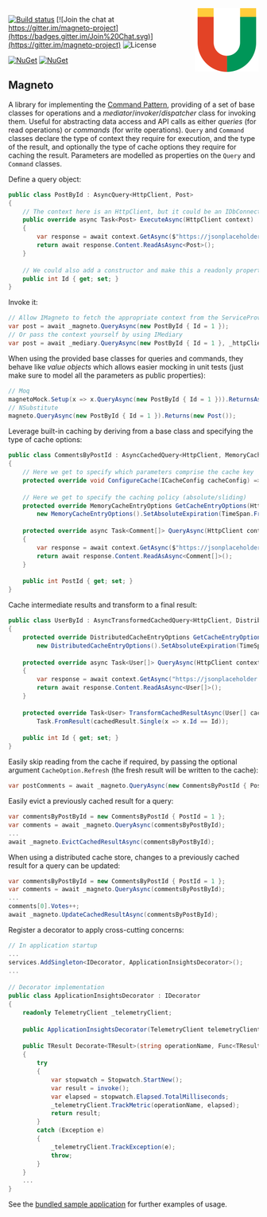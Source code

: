 <img src="Magneto.png" align="right" />

[![Build status](https://ci.appveyor.com/api/projects/status/3auwev7g464o6ax3?svg=true)](https://ci.appveyor.com/project/shaynevanasperen/magneto)
[![Join the chat at https://gitter.im/magneto-project](https://badges.gitter.im/Join%20Chat.svg)](https://gitter.im/magneto-project)
![License](https://img.shields.io/github/license/shaynevanasperen/magneto.svg)

[![NuGet](https://img.shields.io/nuget/v/Magneto.svg)](https://www.nuget.org/packages/Magneto)
[![NuGet](https://img.shields.io/nuget/dt/Magneto.svg)](https://www.nuget.org/packages/Magneto)

## Magneto

A library for implementing the [Command Pattern](https://en.wikipedia.org/wiki/Command_pattern), providing of a set
of base classes for operations and a _mediator_/_invoker_/_dispatcher_ class for invoking them. Useful for abstracting data
access and API calls as either _queries_ (for read operations) or _commands_ (for write operations). `Query` and `Command`
classes declare the type of context they require for execution, and the type of the result, and optionally the type of cache
options they require for caching the result. Parameters are modelled as properties on the `Query` and `Command` classes.

Define a query object:

```cs
public class PostById : AsyncQuery<HttpClient, Post>
{
    // The context here is an HttpClient, but it could be an IDbConnection or anything you want
    public override async Task<Post> ExecuteAsync(HttpClient context)
    {
        var response = await context.GetAsync($"https://jsonplaceholder.typicode.com/posts/{Id}");
        return await response.Content.ReadAsAsync<Post>();
    }
    
    // We could also add a constructor and make this a readonly property
    public int Id { get; set; }
}
```

Invoke it:

```cs
// Allow IMagneto to fetch the appropriate context from the ServiceProvider
var post = await _magneto.QueryAsync(new PostById { Id = 1 });
// Or pass the context yourself by using IMediary
var post = await _mediary.QueryAsync(new PostById { Id = 1 }, _httpClient);
```

When using the provided base classes for queries and commands, they behave like _value objects_ which allows easier mocking
in unit tests (just make sure to model all the parameters as public properties):

```cs
// Moq
magnetoMock.Setup(x => x.QueryAsync(new PostById { Id = 1 })).ReturnsAsync(new Post());
// NSubstitute
magneto.QueryAsync(new PostById { Id = 1 }).Returns(new Post());
```

Leverage built-in caching by deriving from a base class and specifying the type of cache options:

```cs
public class CommentsByPostId : AsyncCachedQuery<HttpClient, MemoryCacheEntryOptions, Comment[]>
{
    // Here we get to specify which parameters comprise the cache key
    protected override void ConfigureCache(ICacheConfig cacheConfig) => cacheConfig.VaryBy = PostId;
    
    // Here we get to specify the caching policy (absolute/sliding)
    protected override MemoryCacheEntryOptions GetCacheEntryOptions(HttpClient context) =>
        new MemoryCacheEntryOptions().SetAbsoluteExpiration(TimeSpan.FromSeconds(30));

    protected override async Task<Comment[]> QueryAsync(HttpClient context)
    {
        var response = await context.GetAsync($"https://jsonplaceholder.typicode.com/posts/{PostId}/comments");
        return await response.Content.ReadAsAsync<Comment[]>();
    }
    
    public int PostId { get; set; }
}
```

Cache intermediate results and transform to a final result:

```cs
public class UserById : AsyncTransformedCachedQuery<HttpClient, DistributedCacheEntryOptions, User[], User>
{
    protected override DistributedCacheEntryOptions GetCacheEntryOptions(HttpClient context) =>
        new DistributedCacheEntryOptions().SetAbsoluteExpiration(TimeSpan.FromSeconds(30));
    
    protected override async Task<User[]> QueryAsync(HttpClient context)
    {
        var response = await context.GetAsync("https://jsonplaceholder.typicode.com/users");
        return await response.Content.ReadAsAsync<User[]>();
    }
    
    protected override Task<User> TransformCachedResultAsync(User[] cachedResult) =>
        Task.FromResult(cachedResult.Single(x => x.Id == Id));
    
    public int Id { get; set; }
}
```

Easily skip reading from the cache if required, by passing the optional argument `CacheOption.Refresh` (the fresh result
will be written to the cache):

```cs
var postComments = await _magneto.QueryAsync(new CommentsByPostId { PostId = id }, CacheOption.Refresh);
```

Easily evict a previously cached result for a query:

```cs
var commentsByPostById = new CommentsByPostId { PostId = 1 };
var comments = await _magneto.QueryAsync(commentsByPostById);
...
await _magneto.EvictCachedResultAsync(commentsByPostById);
```

When using a distributed cache store, changes to a previously cached result for a query can be updated:

```cs
var commentsByPostById = new CommentsByPostId { PostId = 1 };
var comments = await _magneto.QueryAsync(commentsByPostById);
...
comments[0].Votes++;
await _magneto.UpdateCachedResultAsync(commentsByPostById);
```

Register a decorator to apply cross-cutting concerns:

```cs
// In application startup
...
services.AddSingleton<IDecorator, ApplicationInsightsDecorator>();
...

// Decorator implementation
public class ApplicationInsightsDecorator : IDecorator
{
    readonly TelemetryClient _telemetryClient;

    public ApplicationInsightsDecorator(TelemetryClient telemetryClient) => _telemetryClient = telemetryClient;

    public TResult Decorate<TResult>(string operationName, Func<TResult> invoke)
    {
        try
        {
            var stopwatch = Stopwatch.StartNew();
            var result = invoke();
            var elapsed = stopwatch.Elapsed.TotalMilliseconds;
            _telemetryClient.TrackMetric(operationName, elapsed);
            return result;
        }
        catch (Exception e)
        {
            _telemetryClient.TrackException(e);
            throw;
        }
    }
    ...
}
```

See the [bundled sample application](https://github.com/shaynevanasperen/Magneto/tree/master/samples) for further examples of usage.
